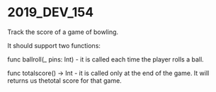 # 2019_DEV_154

Track the score of a game of bowling. 

It should support two functions:

func ballroll(_ pins: Int) - it is called each time the player rolls a ball.

func totalscore() -> Int - it is called only at the end of the game. It will returns us thetotal score for that game.
